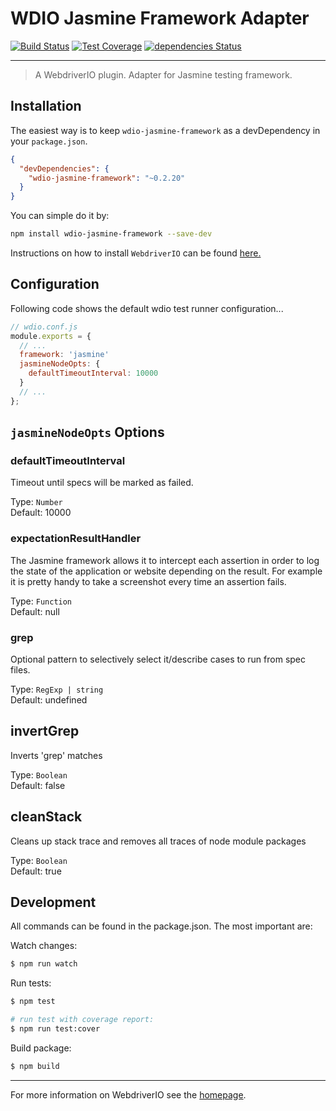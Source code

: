 WDIO Jasmine Framework Adapter
==============================

[![Build Status](https://travis-ci.org/webdriverio/wdio-jasmine-framework.svg?branch=master)](https://travis-ci.org/webdriverio/wdio-jasmine-framework) [![Test Coverage](https://codeclimate.com/github/webdriverio/wdio-jasmine-framework/badges/coverage.svg)](https://codeclimate.com/github/webdriverio/wdio-jasmine-framework/coverage) [![dependencies Status](https://david-dm.org/webdriverio/wdio-jasmine-framework/status.svg)](https://david-dm.org/webdriverio/wdio-jasmine-framework)

***

> A WebdriverIO plugin. Adapter for Jasmine testing framework.

## Installation

The easiest way is to keep `wdio-jasmine-framework` as a devDependency in your `package.json`.

```json
{
  "devDependencies": {
    "wdio-jasmine-framework": "~0.2.20"
  }
}
```

You can simple do it by:

```bash
npm install wdio-jasmine-framework --save-dev
```

Instructions on how to install `WebdriverIO` can be found [here.](http://webdriver.io/guide/getstarted/install.html)

## Configuration

Following code shows the default wdio test runner configuration...

```js
// wdio.conf.js
module.exports = {
  // ...
  framework: 'jasmine'
  jasmineNodeOpts: {
    defaultTimeoutInterval: 10000
  }
  // ...
};
```

## `jasmineNodeOpts` Options

### defaultTimeoutInterval
Timeout until specs will be marked as failed.

Type: `Number`<br>
Default: 10000

### expectationResultHandler
The Jasmine framework allows it to intercept each assertion in order to log the state of the application
or website depending on the result. For example it is pretty handy to take a screenshot every time
an assertion fails.

Type: `Function`<br>
Default: null

### grep
Optional pattern to selectively select it/describe cases to run from spec files.

Type: `RegExp | string`<br>
Default: undefined

## invertGrep
Inverts 'grep' matches

Type: `Boolean`<br>
Default: false

## cleanStack
Cleans up stack trace and removes all traces of node module packages

Type: `Boolean`<br>
Default: true

## Development

All commands can be found in the package.json. The most important are:

Watch changes:

```sh
$ npm run watch
```

Run tests:

```sh
$ npm test

# run test with coverage report:
$ npm run test:cover
```

Build package:

```sh
$ npm build
```

----

For more information on WebdriverIO see the [homepage](http://webdriver.io).